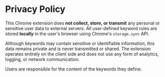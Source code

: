 # Privacy Policy

This Chrome extension does **not collect, store, or transmit** any personal or sensitive user data to external servers. All user-defined keyword rules are stored **locally** in the user's browser using Chrome's `storage.sync` API.

Although keywords may contain sensitive or identifiable information, this data remains private and is never transmitted or shared. The extension operates entirely on the client side and does not use any form of analytics, logging, or network communication.

Users are responsible for the content of the keywords they define.
